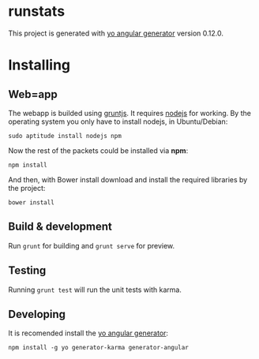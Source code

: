 # runstats

This project is generated with [yo angular generator](https://github.com/yeoman/generator-angular)
version 0.12.0.

# Installing

## Web=app
The webapp is builded using [gruntjs](http://gruntjs.com/). It requires [nodejs](https://nodejs.org/) for working.
By the operating system you only have to install nodejs, in Ubuntu/Debian:

```
sudo aptitude install nodejs npm
```

Now the rest of the packets could be installed via __npm__:

```
npm install
```

And then, with Bower install download and install the required libraries by the project:

```
bower install
```

## Build & development

Run `grunt` for building and `grunt serve` for preview.

## Testing

Running `grunt test` will run the unit tests with karma.

## Developing

It is recomended install the [yo angular generator](https://github.com/yeoman/generator-angular):

```
npm install -g yo generator-karma generator-angular
```
